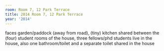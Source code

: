 ```yaml
---
room: Room 7, 12 Park Terrace
title: 2014 Room 7, 12 Park Terrace
year: '2014'
---
```


faces garden/paddock (away from road), (tiny) kitchen shared between the (four) student rooms of the house, three fellows/phd students live in the house, also one bathroom/toilet and a separate toilet shared in the house
